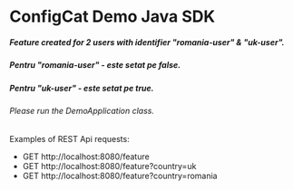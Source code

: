 # ConfigCat Demo Java SDK

##### Feature created for 2 users with identifier "romania-user" & "uk-user".
##### Pentru "romania-user" - este setat pe false.
##### Pentru "uk-user" - este setat pe true. 

###### Please run the DemoApplication class.

Examples of REST Api requests:

 * GET http://localhost:8080/feature
 * GET http://localhost:8080/feature?country=uk
 * GET http://localhost:8080/feature?country=romania